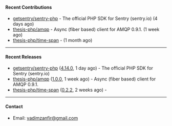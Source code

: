 #### Recent Contributions

- [getsentry/sentry-php](https://github.com/getsentry/sentry-php) - The official PHP SDK for Sentry (sentry.io) (4 days ago)
- [thesis-php/amqp](https://github.com/thesis-php/amqp) - Async (fiber based) client for AMQP 0.9.1. (1 week ago)
- [thesis-php/time-span](https://github.com/thesis-php/time-span) -  (1 month ago)

---

#### Recent Releases

- [getsentry/sentry-php](https://github.com/getsentry/sentry-php) ([4.14.0](https://github.com/getsentry/sentry-php/releases/tag/4.14.0), 1 day ago) - The official PHP SDK for Sentry (sentry.io)
- [thesis-php/amqp](https://github.com/thesis-php/amqp) ([1.0.0](https://github.com/thesis-php/amqp/releases/tag/1.0.0), 1 week ago) - Async (fiber based) client for AMQP 0.9.1.
- [thesis-php/time-span](https://github.com/thesis-php/time-span) ([0.2.2](https://github.com/thesis-php/time-span/releases/tag/0.2.2), 2 weeks ago) - 

---

#### Contact

- Email: [vadimzanfir@gmail.com](mailto://vadimzanfir@gmail.com)
